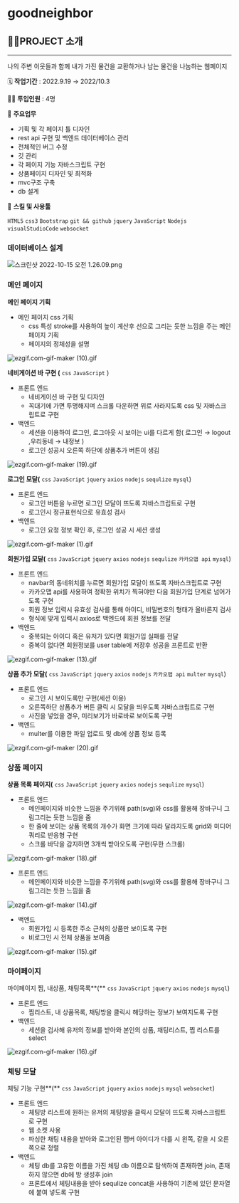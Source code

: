 # goodneighbor

## 👩‍🏫PROJECT 소개

---

나의 주변 이웃들과 함께 내가 가진 물건을 교환하거나 남는 물건을 나눔하는 웹페이지

🗓️ **작업기간** : 2022.9.19 → 2022/10.3

👨‍💻 **투입인원** : 4명

📒 **주요업무** 

- 기획 및 각 페이지 틀 디자인
- rest api 구현 및 백엔드 데이터베이스 관리
- 전체적인 버그 수정
- 깃 관리
- 각 페이지 기능 자바스크립트 구현
- 상품페이지 디자인 및 최적화
- mvc구조 구축
- db 설계

🌱 **스킬 및 사용툴**

`HTML5` `css3` `Bootstrap`   `git && github`  `jquery` `JavaScript` `Nodejs` `visualStudioCode` `websocket`

### 데이터베이스 설계

![스크린샷 2022-10-15 오전 1.26.09.png](https://s3-us-west-2.amazonaws.com/secure.notion-static.com/68e2ac56-72ea-4bfb-b870-959a13a67f71/%E1%84%89%E1%85%B3%E1%84%8F%E1%85%B3%E1%84%85%E1%85%B5%E1%86%AB%E1%84%89%E1%85%A3%E1%86%BA_2022-10-15_%E1%84%8B%E1%85%A9%E1%84%8C%E1%85%A5%E1%86%AB_1.26.09.png)

### 메인 페이지

**메인 페이지 기획** 

- 메인 페이지 css 기획
    - css 특성 stroke를 사용하여 높이 계산후 선으로 그리는 듯한 느낌을 주는 메인페이지 기획
    - 페이지의 정체성을 설명

![ezgif.com-gif-maker (10).gif](https://s3-us-west-2.amazonaws.com/secure.notion-static.com/cda89fb8-331c-46cb-baeb-f364fd0c25d8/ezgif.com-gif-maker_(10).gif)

**네비게이션 바 구현 (**  `css` `JavaScript` )

- 프론트 엔드
    - 네비게이션 바 구현 및 디자인
    - 꼭대기에 가면 투명해지며 스크롤 다운하면 위로 사라지도록 css 및 자바스크립트로 구현
- 백엔드
    - 세션을 이용하여 로그인, 로그아웃 시 보이는 ui를 다르게 함( 로그인 → logout ,우리동네 → 내정보 )
    - 로그인 성공시 오른쪽 하단에 상품추가 버튼이 생김

![ezgif.com-gif-maker (19).gif](https://s3-us-west-2.amazonaws.com/secure.notion-static.com/5a2a9150-bd99-4f49-898e-77ba48922715/ezgif.com-gif-maker_(19).gif)

**로그인 모달(**  `css` `JavaScript` `jquery` `axios` `nodejs` `sequlize` `mysql`)

- 프론트 엔드
    - 로그인 버튼을 누르면 로그인 모달이 뜨도록 자바스크립트로 구현
    - 로그인시 정규표현식으로 유효성 검사
- 백엔드
    - 로그인 요청 정보 확인 후, 로그인 성공 시 세션 생성

![ezgif.com-gif-maker (1).gif](https://s3-us-west-2.amazonaws.com/secure.notion-static.com/dd838801-a4a1-4247-9b96-baa209542234/ezgif.com-gif-maker_(1).gif)

**회원가입 모달(**  `css` `JavaScript` `jquery` `axios` `nodejs` `sequlize` `카카오맵 api` `mysql`)

- 프론트 엔드
    - navbar의 동네위치를 누르면 회원가입 모달이 뜨도록 자바스크립트로 구현
    - 카카오맵 api를 사용하여 정확한 위치가 찍혀야만 다음 회원가입 단계로 넘어가도록 구현
    - 회원 정보 입력시 유효성 검사를 통해 아이디, 비밀번호의 형태가 올바른지 검사
    - 형식에 맞게 입력시 axios로 백엔드에 회원 정보를 전달
- 백엔드
    - 중복되는 아이디 혹은 유저가 있다면 회원가입 실패를 전달
    - 중복이 없다면 회원정보를 user table에 저장후 성공을 프론트로 반환

![ezgif.com-gif-maker (13).gif](https://s3-us-west-2.amazonaws.com/secure.notion-static.com/8fda9cc7-7d05-4bdb-b280-50821d08a21f/ezgif.com-gif-maker_(13).gif)

**상품 추가 모달(**  `css` `JavaScript` `jquery` `axios` `nodejs`  `카카오맵 api` `multer` `mysql`)

- 프론트 엔드
    - 로그인 시 보이도록만 구현(세션 이용)
    - 오른쪽하단 상품추가 버튼 클릭 시 모달을 띄우도록 자바스크립트로 구현
    - 사진을 넣었을 경우, 미리보기가 바로바로 보이도록 구현
- 백엔드
    - multer를 이용한 파일 업로드 및 db에 상품 정보 등록

![ezgif.com-gif-maker (20).gif](https://s3-us-west-2.amazonaws.com/secure.notion-static.com/19f1646e-9a0f-4866-9996-eb0aea94dee5/ezgif.com-gif-maker_(20).gif)

### 상품 페이지

**상품 목록 페이지(**  `css` `JavaScript` `jquery` `axios` `nodejs`  `sequlize` `mysql`)

- 프론트 엔드
    - 메인페이지와 비슷한 느낌을 주기위해  path(svg)와 css를 활용해 장바구니 그림그리는 듯한 느낌을 줌
    - 한 줄에 보이는 상품 목록의 개수가 화면 크기에 따라 달라지도록 grid와 미디어쿼리로 반응형 구현
    - 스크롤 바닥을 감지하면 3개씩 받아오도록 구현(무한 스크롤)

![ezgif.com-gif-maker (18).gif](https://s3-us-west-2.amazonaws.com/secure.notion-static.com/b501ef83-0949-4259-b0f9-b159d9376c5a/ezgif.com-gif-maker_(18).gif)

            

- 프론트 엔드
    - 메인페이지와 비슷한 느낌을 주기위해  path(svg)와 css를 활용해 장바구니 그림그리는 듯한 느낌을 줌

![ezgif.com-gif-maker (14).gif](https://s3-us-west-2.amazonaws.com/secure.notion-static.com/23d2f8f3-b550-4d58-9124-a72fb48273d5/ezgif.com-gif-maker_(14).gif)

- 백엔드
    - 회원가입 시 등록한 주소 근처의 상품만 보이도록 구현
    - 비로그인 시 전체 상품을 보여줌

![ezgif.com-gif-maker (15).gif](https://s3-us-west-2.amazonaws.com/secure.notion-static.com/b42fbf47-36f6-4513-b6f7-99dee32fb3c7/ezgif.com-gif-maker_(15).gif)

### 마이페이지

마이페이지 찜, 내상품, 채팅목록**(**  `css` `JavaScript` `jquery` `axios` `nodejs` `mysql`)

- 프론트 엔드
    - 찜리스트, 내 상품목록, 채팅방을 클릭시 해당하는 정보가 보여지도록 구현
- 백엔드
    - 세션을 검사해 유저의 정보를 받아와 본인의 상품, 채팅리스트, 찜 리스트를 select

![ezgif.com-gif-maker (16).gif](https://s3-us-west-2.amazonaws.com/secure.notion-static.com/714e6a1a-253a-4eae-89ba-57913ad0c60e/ezgif.com-gif-maker_(16).gif)

### 체팅 모달

체팅 기능 구현**(**  `css` `JavaScript` `jquery` `axios` `nodejs` `mysql` `websocket`)

- 프론트 엔드
    - 체팅방 리스트에 원하는 유저의 체팅방을 클릭시 모달이 뜨도록 자바스크립트로 구현
    - 웹 소켓 사용
    - 파싱한 채팅 내용을 받아와 로그인된 맴버 아이디가 다를 시 왼쪽, 같을 시 오른쪽으로 정렬
- 백엔드
    - 체팅 db를 고유한 이름을 가진 체팅 db 이름으로 탐색하여 존재하면 join, 존재하지 않으면 db에 방      생성후 join
    - 프론트에서 체팅내용을 받아 sequlize concat을 사용하여 기존에 있던 문자열에 붙여 넣도록 구현
